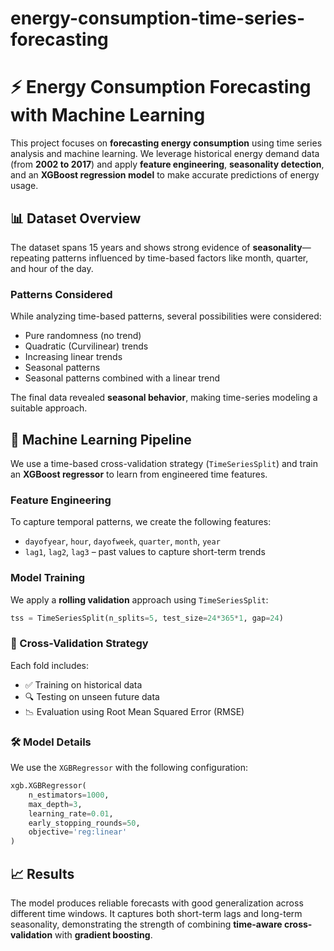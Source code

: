 # energy-consumption-time-series-forecasting

# ⚡ Energy Consumption Forecasting with Machine Learning

This project focuses on **forecasting energy consumption** using time series analysis and machine learning. We leverage historical energy demand data (from **2002 to 2017**) and apply **feature engineering**, **seasonality detection**, and an **XGBoost regression model** to make accurate predictions of energy usage.

## 📊 Dataset Overview

The dataset spans 15 years and shows strong evidence of **seasonality**—repeating patterns influenced by time-based factors like month, quarter, and hour of the day.

### Patterns Considered

While analyzing time-based patterns, several possibilities were considered:

- Pure randomness (no trend)
- Quadratic (Curvilinear) trends
- Increasing linear trends
- Seasonal patterns
- Seasonal patterns combined with a linear trend

The final data revealed **seasonal behavior**, making time-series modeling a suitable approach.

## 🧠 Machine Learning Pipeline

We use a time-based cross-validation strategy (`TimeSeriesSplit`) and train an **XGBoost regressor** to learn from engineered time features.

### Feature Engineering

To capture temporal patterns, we create the following features:

- `dayofyear`, `hour`, `dayofweek`, `quarter`, `month`, `year`
- `lag1`, `lag2`, `lag3` – past values to capture short-term trends

### Model Training

We apply a **rolling validation** approach using `TimeSeriesSplit`:

```python
tss = TimeSeriesSplit(n_splits=5, test_size=24*365*1, gap=24)

```

### 🧪 Cross-Validation Strategy

Each fold includes:

- ✅ Training on historical data  
- 🔍 Testing on unseen future data  
- 📉 Evaluation using Root Mean Squared Error (RMSE)

### 🛠️ Model Details

We use the `XGBRegressor` with the following configuration:

```python
xgb.XGBRegressor(
    n_estimators=1000,
    max_depth=3,
    learning_rate=0.01,
    early_stopping_rounds=50,
    objective='reg:linear'
)
```

## 📈 Results

The model produces reliable forecasts with good generalization across different time windows. It captures both short-term lags and long-term seasonality, demonstrating the strength of combining **time-aware cross-validation** with **gradient boosting**.
